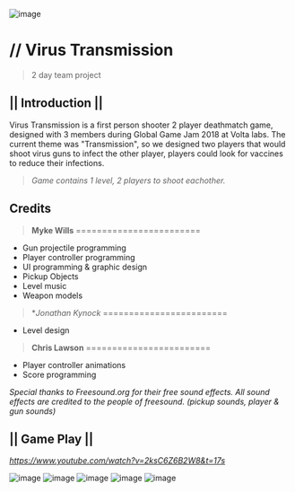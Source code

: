 ![image](https://static.wixstatic.com/media/0e8e62_db44d6945ec44f58a4153771b87c5232~mv2.jpg)

# // Virus Transmission
> 2 day team project
 
## **|| Introduction ||**
Virus Transmission is a first person shooter 2 player deathmatch game, designed with 3 members during Global Game Jam 2018 at Volta labs. The current theme was "Transmission", so we designed two players that would shoot virus guns to infect the other player, players could look for vaccines to reduce their infections. 

> _Game contains 1 level, 2 players to shoot eachother._ 

## Credits

> **Myke Wills**
========================
* Gun projectile programming
* Player controller programming
* UI programming & graphic design
* Pickup Objects
* Level music
* Weapon models

> **Jonathan Kynock*
========================
* Level design

> **Chris Lawson**
========================
* Player controller animations
* Score programming

_Special thanks to Freesound.org for their free sound effects.
All sound effects are credited to the people of freesound. 
(pickup sounds, player & gun sounds)_

## **|| Game Play ||**
_https://www.youtube.com/watch?v=2ksC6Z6B2W8&t=17s_

![image](https://static.wixstatic.com/media/0e8e62_13d9d20d4cfd47f6be5a89c59d4a2f6a~mv2.jpg)
![image](https://static.wixstatic.com/media/0e8e62_6585d001256b486297eb73a07e85411e~mv2.jpg)
![image](https://static.wixstatic.com/media/0e8e62_6b4ec4e0c52d4ae79a65a36170fb14b2~mv2.jpg)
![image](https://static.wixstatic.com/media/0e8e62_68c3dd8adf054cd497046e34dedd70a1~mv2.jpg)
![image](https://static.wixstatic.com/media/0e8e62_281a8195edc846309c0002ea22adbc46~mv2.jpg)
